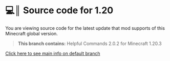 # 💻║ Source code for 1.20
You are viewing source code for the latest update that mod supports of this Minecraft global version.

> **This branch contains:** Helpful Commands 2.0.2 for Minecraft 1.20.3

[Click here to see main info on default branch](https://github.com/ThatsNotM3/HelpfulCommands)
